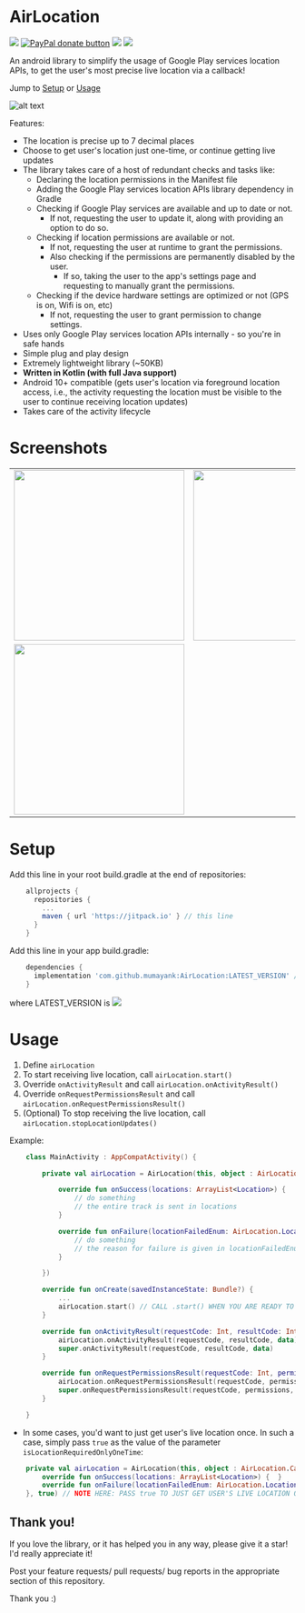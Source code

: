 # AirLocation
[![](https://jitpack.io/v/mumayank/AirLocation.svg)](https://jitpack.io/#mumayank/AirLocation)
<span class="badge-paypal"><a href="https://www.paypal.me/mumayank" title="Donate to this project using Paypal"><img src="https://img.shields.io/badge/paypal-donate-yellow.svg" alt="PayPal donate button" /></a></span>
<a href="http://developer.android.com/index.html" target="_blank"><img src="https://img.shields.io/badge/platform-android-green.svg"/></a> <a href="https://android-arsenal.com/api?level=17" target="_blank"><img src="https://img.shields.io/badge/API-17%2B-green.svg?style=flat"/></a> 

An android library to simplify the usage of Google Play services location APIs, to get the user's most precise live location via a callback!

Jump to [Setup](https://github.com/mumayank/AirLocation/blob/master/README.md#setup "Setup") or [Usage](https://github.com/mumayank/AirLocation/blob/master/README.md#usage "Usage")

![alt text](https://github.com/mumayank/AirLocation/blob/master/github_assets/image.png "Logo")

Features:
+ The location is precise up to 7 decimal places
+ Choose to get user's location just one-time, or continue getting live updates
+ The library takes care of a host of redundant checks and tasks like:
	+ Declaring the location permissions in the Manifest file
	+ Adding the Google Play services location APIs library dependency in Gradle
	+ Checking if Google Play services are available and up to date or not.
		+ If not, requesting the user to update it, along with providing an option to do so.
	+ Checking if location permissions are available or not. 
		+ If not, requesting the user at runtime to grant the permissions. 
		+ Also checking if the permissions are permanently disabled by the user.
			+ If so, taking the user to the app's settings page and requesting to manually grant the permissions.
	+ Checking if the device hardware settings are optimized or not (GPS is on, Wifi is on, etc)
		+ If not, requesting the user to grant permission to change settings.
+ Uses only Google Play services location APIs internally - so you're in safe hands
+ Simple plug and play design
+ Extremely lightweight library (~50KB)
+ **Written in Kotlin (with full Java support)**
+ Android 10+ compatible (gets user's location via foreground location access, i.e., the activity requesting the location must be visible to the user to continue receiving location updates)
+ Takes care of the activity lifecycle

# Screenshots

|   |  |
| ------------- | ------------- |
| <img src="https://github.com/mumayank/AirLocation/blob/master/github_assets/s1.png" width="300">  | <img src="https://github.com/mumayank/AirLocation/blob/master/github_assets/s2.png" width="300">  |
| <img src="https://github.com/mumayank/AirLocation/blob/master/github_assets/s3.png" width="300">    | 

# Setup

Add this line in your root build.gradle at the end of repositories:

```gradle
    allprojects {
      repositories {
        ...
        maven { url 'https://jitpack.io' } // this line
      }
    }
```
Add this line in your app build.gradle:
```gradle
    dependencies {
      implementation 'com.github.mumayank:AirLocation:LATEST_VERSION' // this line
    }
```
where LATEST_VERSION is [![](https://jitpack.io/v/mumayank/AirLocation.svg)](https://jitpack.io/#mumayank/AirLocation)

# Usage

1. Define `airLocation`
2. To start receiving live location, call `airLocation.start()`
3. Override `onActivityResult` and call `airLocation.onActivityResult()`
4. Override `onRequestPermissionsResult` and call `airLocation.onRequestPermissionsResult()`
5. (Optional) To stop receiving the live location, call `airLocation.stopLocationUpdates()`

Example:
```kotlin
    class MainActivity : AppCompatActivity() {

        private val airLocation = AirLocation(this, object : AirLocation.Callback {  

            override fun onSuccess(locations: ArrayList<Location>) {  
                // do something 
                // the entire track is sent in locations
            }  

            override fun onFailure(locationFailedEnum: AirLocation.LocationFailedEnum) {  
                // do something 
                // the reason for failure is given in locationFailedEnum
            }  

        })

        override fun onCreate(savedInstanceState: Bundle?) {
            ...
            airLocation.start() // CALL .start() WHEN YOU ARE READY TO RECEIVE LOCATION UPDATES
        }

        override fun onActivityResult(requestCode: Int, resultCode: Int, data: Intent?) {
            airLocation.onActivityResult(requestCode, resultCode, data) // ADD THIS LINE INSIDE onActivityResult
            super.onActivityResult(requestCode, resultCode, data)
        }

        override fun onRequestPermissionsResult(requestCode: Int, permissions: Array<out String>, grantResults: IntArray) {
            airLocation.onRequestPermissionsResult(requestCode, permissions, grantResults) // ADD THIS LINE INSIDE onRequestPermissionResult
            super.onRequestPermissionsResult(requestCode, permissions, grantResults)
        }

    }
```
+ In some cases, you'd want to just get user's live location once. In such a case, simply pass `true` as the value of the parameter `isLocationRequiredOnlyOneTime`:
```kotlin
    private val airLocation = AirLocation(this, object : AirLocation.Callback {  
        override fun onSuccess(locations: ArrayList<Location>) {  }  
        override fun onFailure(locationFailedEnum: AirLocation.LocationFailedEnum) {  }  
    }, true) // NOTE HERE: PASS true TO JUST GET USER'S LIVE LOCATION ONCE
```

## Thank you!
If you love the library, or it has helped you in any way, please give it a star! I'd really appreciate it!

Post your feature requests/ pull requests/ bug reports in the appropriate section of this repository.

Thank you :)
